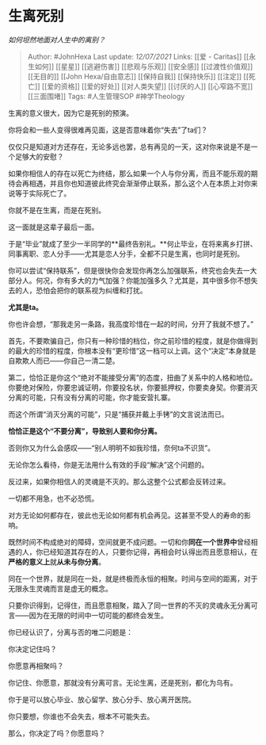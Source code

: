 # 生离死别
*如何坦然地面对人生中的离别？*

> Author: #JohnHexa 
Last update: *12/07/2021* 
Links: [[爱 - Caritas]] [[永生如何]] [[星星]] [[逃避伤害]] [[悲观与乐观]] [[安全感]] [[过渡性价值观]] [[无目的]] [[John Hexa/自由意志]] [[保持自我]] [[保持快乐]] [[注定]] [[死亡]] [[爱的资格]] [[爱的好处]] [[对人类失望]] [[讨厌的人]] [[心窄路不宽]] [[三面围堵]]
Tags:   #人生管理SOP #神学Theology 


生离的意义很大，因为它是死别的预演。

你将会和一些人变得很难再见面，这是否意味着你“失去”了ta们？

仅仅只是知道对方还存在，无论多远也罢，总有再见的一天，这对你来说是不是一个足够大的安慰？

如果你相信人的存在以死亡为终结，那么如果一个人与你分离，而且不能乐观的期待会再相遇，并且你也知道彼此终究会渐渐停止联系，那么这个人在本质上对你来说等于实际死亡了。

你就不是在生离，而是在死别。

这一面就是这辈子最后一面。

于是“毕业”就成了至少一半同学的**最终告别礼。**何止毕业，在将来离乡打拼、同事离职、恋人分手——尤其是恋人分手，全都不只是生离，也同时是死别。

你可以尝试“保持联系”，但是很快你会发现你再怎么加强联系，终究也会失去一大部分人。何况，你有多大的力气加强？你能加强多久？尤其是，其中很多你不想失去的人，恐怕会把你的联系视为纠缠和打扰。

**尤其是ta。**

你也许会想，“那我走另一条路，我高度珍惜在一起的时间，分开了我就不想了。”

首先，不要欺骗自己，你只有一种珍惜的档位，你之前珍惜的程度，就是你做得到的最大的珍惜的程度，你根本没有“更珍惜”这一档可以上调。这个“决定”本身就是自欺欺人而已——你自己一清二楚。

第二，恰恰正是你这个“绝对不能接受分离”的态度，扭曲了关系中的人格和地位。你要绝对保险，你要忠诚证明，你要投名状，你要抵押权，你要卖身契。你要消灭分离的可能，只有没有分离的可能，你才能安营扎寨。

而这个所谓“消灭分离的可能”，只是“捕获并戴上手铐”的文言说法而已。

**恰恰正是这个“不要分离”，导致别人要和你分离。**

否则你又为什么会感叹——“别人明明不如我珍惜，奈何ta不识货”。

无论你怎么看待，你是无法用什么有效的手段“解决”这个问题的。

  

  

反过来，如果你相信人的灵魂是不灭的。那么这整个公式都会反转过来。

一切都不用急，也不必恐慌。

对方无论如何都存在，彼此也无论如何都有机会再见。这甚至不受人的寿命的影响。

既然时间不构成绝对的障碍，空间就更不成问题。一切和你**同在一个世界中**曾经相遇的人，你已经知道其存在的人，只要你记得，再相会时认得出而且愿意相认，在**严格的意义上**就**从未与你分离**。

同在一个世界，就是同在一处，就是终极而永恒的相聚。时间与空间的距离，对于无限永生灵魂而言是虚无的概念。

只要你识得到，记得住，而且愿意相聚，踏入了同一世界的不灭的灵魂永无分离可言——因为在无限的时间中一切可能的都终会发生。

你已经认识了，分离与否的唯二问题是：

你决定记住吗？

你愿意再相聚吗？

你记住、你愿意，那就没有分离可言。无论生离，还是死别，都化为乌有。

你于是可以放心毕业、放心留学、放心分手、放心离开医院。

你只要想，你谁也不会失去，根本不可能失去。

那么，你决定了吗？你愿意吗？